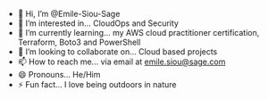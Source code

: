 - 👋 Hi, I’m @Emile-Siou-Sage
- 👀 I’m interested in... CloudOps and Security
- 🌱 I’m currently learning... my AWS cloud practitioner certification, Terraform, Boto3 and PowerShell
- 💞️ I’m looking to collaborate on... Cloud based projects
- 📫 How to reach me... via email at emile.siou@sage.com
- 😄 Pronouns... He/Him
- ⚡ Fun fact... I love being outdoors in nature

<!---
Emile-Siou-Sage/Emile-Siou-Sage is a ✨ special ✨ repository because its `README.md` (this file) appears on your GitHub profile.
You can click the Preview link to take a look at your changes.
--->
